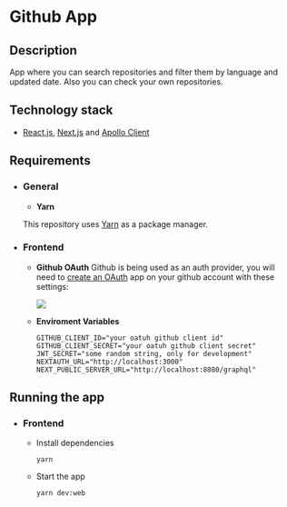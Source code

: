 # Github App

## Description

App where you can search repositories and filter them by language and updated date. Also you can check your own repositories.

## Technology stack

- [React.js](https://reactjs.org/), [Next.js](https://nextjs.org/) and [Apollo Client](https://www.apollographql.com/docs/react/)

## Requirements

- ### General

  - **Yarn**

  This repository uses [Yarn](https://classic.yarnpkg.com/lang/en/) as a package manager.

- ### Frontend

  - **Github OAuth**
    Github is being used as an auth provider, you will need to [create an OAuth](https://docs.github.com/en/developers/apps/building-oauth-apps/creating-an-oauth-app) app on your github account with these settings:

    ![](https://res.cloudinary.com/ivanms1/image/upload/v1644078662/Screen_Shot_2022-02-06_at_1.28.01_AM_aa0u5l.png)

  - **Enviroment Variables**

    ```
    GITHUB_CLIENT_ID="your oatuh github client id"
    GITHUB_CLIENT_SECRET="your oatuh github client secret"
    JWT_SECRET="some random string, only for development"
    NEXTAUTH_URL="http://localhost:3000"
    NEXT_PUBLIC_SERVER_URL="http://localhost:8080/graphql"
    ```

## Running the app

- ### Frontend

  - Install dependencies

    ```
    yarn
    ```

  - Start the app

    ```
    yarn dev:web
    ```
